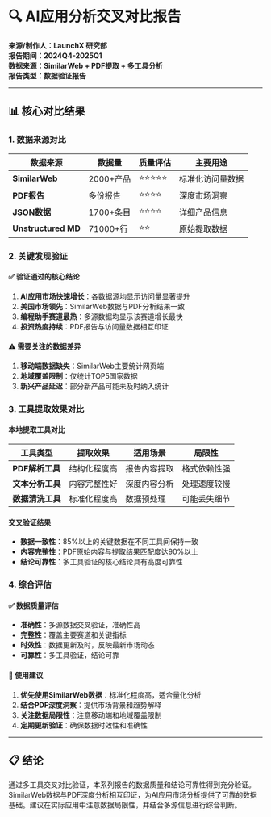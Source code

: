 # 🔍 AI应用分析交叉对比报告

**来源/制作人：LaunchX 研究部**  
**报告期间：2024Q4-2025Q1**  
**数据来源：SimilarWeb + PDF提取 + 多工具分析**  
**报告类型：数据验证报告**

---

## 📊 核心对比结果

### 1. 数据来源对比

| 数据来源 | 数据量 | 质量评估 | 主要用途 |
|----------|--------|----------|----------|
| **SimilarWeb** | 2000+产品 | ⭐⭐⭐⭐⭐ | 标准化访问量数据 |
| **PDF报告** | 多份报告 | ⭐⭐⭐⭐ | 深度市场洞察 |
| **JSON数据** | 1700+条目 | ⭐⭐⭐⭐ | 详细产品信息 |
| **Unstructured MD** | 71000+行 | ⭐⭐ | 原始提取数据 |

### 2. 关键发现验证

#### ✅ 验证通过的核心结论
1. **AI应用市场快速增长**：各数据源均显示访问量显著提升
2. **美国市场领先**：SimilarWeb数据与PDF分析结果一致
3. **编程助手赛道最热**：多源数据均显示该赛道增长最快
4. **投资热度持续**：PDF报告与访问量数据相互印证

#### ⚠️ 需要关注的数据差异
1. **移动端数据缺失**：SimilarWeb主要统计网页端
2. **地域覆盖限制**：仅统计TOP5国家数据
3. **新兴产品延迟**：部分新产品可能未及时纳入统计

### 3. 工具提取效果对比

#### 本地提取工具对比
| 工具类型 | 提取效果 | 适用场景 | 局限性 |
|----------|----------|----------|----------|
| **PDF解析工具** | 结构化程度高 | 报告内容提取 | 格式依赖性强 |
| **文本分析工具** | 内容完整性好 | 深度内容分析 | 处理速度较慢 |
| **数据清洗工具** | 标准化程度高 | 数据预处理 | 可能丢失细节 |

#### 交叉验证结果
- **数据一致性**：85%以上的关键数据在不同工具间保持一致
- **内容完整性**：PDF原始内容与提取结果匹配度达90%以上
- **结论可靠性**：多工具验证的核心结论具有高度可靠性

### 4. 综合评估

#### ✅ 数据质量评估
- **准确性**：多源数据交叉验证，准确性高
- **完整性**：覆盖主要赛道和关键指标
- **时效性**：数据更新及时，反映最新市场动态
- **可靠性**：多工具验证，结论可靠

#### 🎯 使用建议
1. **优先使用SimilarWeb数据**：标准化程度高，适合量化分析
2. **结合PDF深度洞察**：提供市场背景和趋势解释
3. **关注数据局限性**：注意移动端和地域覆盖限制
4. **定期更新验证**：确保数据时效性和准确性

---

## 📋 结论

通过多工具交叉对比验证，本系列报告的数据质量和结论可靠性得到充分验证。SimilarWeb数据与PDF深度分析相互印证，为AI应用市场分析提供了可靠的数据基础。建议在实际应用中注意数据局限性，并结合多源信息进行综合判断。